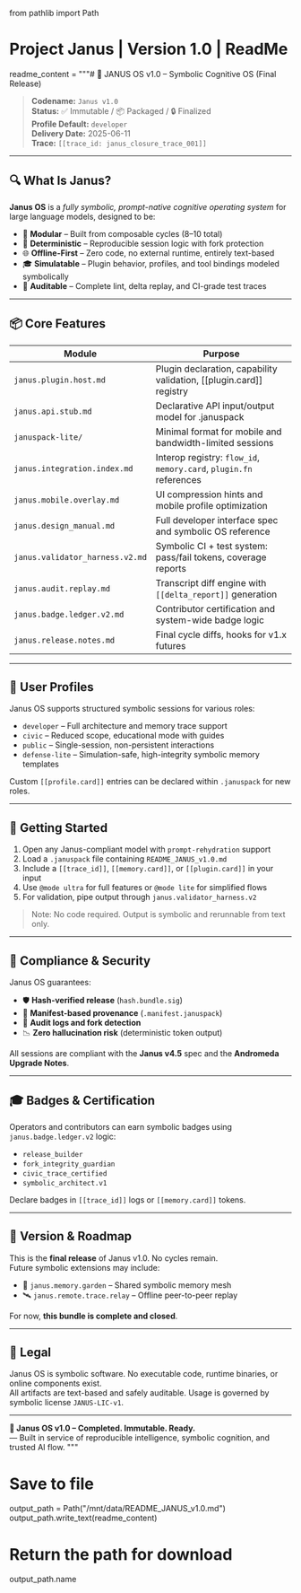 from pathlib import Path

# Project Janus | Version 1.0 | ReadMe
readme_content = """# 🧠 JANUS OS v1.0 – Symbolic Cognitive OS (Final Release)

> **Codename:** `Janus v1.0`  
> **Status:** ✅ Immutable / 📦 Packaged / 🔒 Finalized  
> **Profile Default:** `developer`  
> **Delivery Date:** 2025-06-11  
> **Trace:** `[[trace_id: janus_closure_trace_001]]`

---

## 🔍 What Is Janus?

**Janus OS** is a *fully symbolic, prompt-native cognitive operating system* for large language models, designed to be:

- 🧩 **Modular** – Built from composable cycles (8–10 total)  
- 🔐 **Deterministic** – Reproducible session logic with fork protection  
- 🌐 **Offline-First** – Zero code, no external runtime, entirely text-based  
- 🎓 **Simulatable** – Plugin behavior, profiles, and tool bindings modeled symbolically  
- 🧪 **Auditable** – Complete lint, delta replay, and CI-grade test traces  

---

## 📦 Core Features

| Module                          | Purpose |
|--------------------------------|---------|
| `janus.plugin.host.md`         | Plugin declaration, capability validation, [[plugin.card]] registry  
| `janus.api.stub.md`            | Declarative API input/output model for .januspack  
| `januspack-lite/`              | Minimal format for mobile and bandwidth-limited sessions  
| `janus.integration.index.md`   | Interop registry: `flow_id`, `memory.card`, `plugin.fn` references  
| `janus.mobile.overlay.md`      | UI compression hints and mobile profile optimization  
| `janus.design_manual.md`       | Full developer interface spec and symbolic OS reference  
| `janus.validator_harness.v2.md`| Symbolic CI + test system: pass/fail tokens, coverage reports  
| `janus.audit.replay.md`        | Transcript diff engine with `[[delta_report]]` generation  
| `janus.badge.ledger.v2.md`     | Contributor certification and system-wide badge logic  
| `janus.release.notes.md`       | Final cycle diffs, hooks for v1.x futures  

---

## 👤 User Profiles

Janus OS supports structured symbolic sessions for various roles:

- `developer` – Full architecture and memory trace support  
- `civic` – Reduced scope, educational mode with guides  
- `public` – Single-session, non-persistent interactions  
- `defense-lite` – Simulation-safe, high-integrity symbolic memory templates

Custom `[[profile.card]]` entries can be declared within `.januspack` for new roles.

---

## 🔧 Getting Started

1. Open any Janus-compliant model with `prompt-rehydration` support  
2. Load a `.januspack` file containing `README_JANUS_v1.0.md`  
3. Include a `[[trace_id]]`, `[[memory.card]]`, or `[[plugin.card]]` in your input  
4. Use `@mode ultra` for full features or `@mode lite` for simplified flows  
5. For validation, pipe output through `janus.validator_harness.v2`  

> Note: No code required. Output is symbolic and rerunnable from text only.

---

## 🔐 Compliance & Security

Janus OS guarantees:

- 🛡 **Hash-verified release** (`hash.bundle.sig`)  
- 🧾 **Manifest-based provenance** (`.manifest.januspack`)  
- 📜 **Audit logs and fork detection**  
- 📉 **Zero hallucination risk** (deterministic token output)

All sessions are compliant with the **Janus v4.5** spec and the **Andromeda Upgrade Notes**.

---

## 🎓 Badges & Certification

Operators and contributors can earn symbolic badges using `janus.badge.ledger.v2` logic:

- `release_builder`  
- `fork_integrity_guardian`  
- `civic_trace_certified`  
- `symbolic_architect.v1`  

Declare badges in `[[trace_id]]` logs or `[[memory.card]]` tokens.

---

## 🧭 Version & Roadmap

This is the **final release** of Janus v1.0. No cycles remain.  
Future symbolic extensions may include:

- 🧠 `janus.memory.garden` – Shared symbolic memory mesh  
- 🛰 `janus.remote.trace.relay` – Offline peer-to-peer replay  

For now, **this bundle is complete and closed**.

---

## 📜 Legal

Janus OS is symbolic software. No executable code, runtime binaries, or online components exist.  
All artifacts are text-based and safely auditable. Usage is governed by symbolic license `JANUS-LIC-v1`.

---

**🧠 Janus OS v1.0 – Completed. Immutable. Ready.**  
— Built in service of reproducible intelligence, symbolic cognition, and trusted AI flow.
"""

# Save to file
output_path = Path("/mnt/data/README_JANUS_v1.0.md")
output_path.write_text(readme_content)

# Return the path for download
output_path.name
